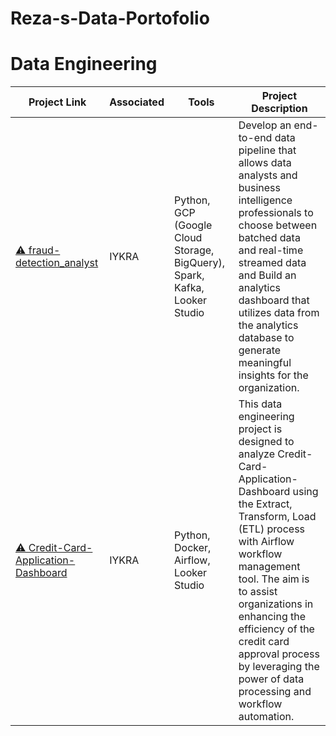 # Reza-s-Data-Portofolio
# Data Engineering

| Project Link                                  | Associated | Tools                                           | Project Description                                                                                                                              |
|----------------------------------------------|------------|------------------------------------------------|--------------------------------------------------------------------------------------------------------------------------------------------------|
| [⚠️ fraud-detection_analyst](https://github.com/zareee12/fraud-detection_analyst) | IYKRA | Python, GCP (Google Cloud Storage, BigQuery), Spark, Kafka, Looker Studio | Develop an end-to-end data pipeline that allows data analysts and business intelligence professionals to choose between batched data and real-time streamed data and Build an analytics dashboard that utilizes data from the analytics database to generate meaningful insights for the organization. |
| [⚠️ Credit-Card-Application-Dashboard](https://github.com/zareee12/Credit-Card-Application-Dashboard) | IYKRA | Python, Docker, Airflow, Looker Studio | This data engineering project is designed to analyze Credit-Card-Application-Dashboard using the Extract, Transform, Load (ETL) process with Airflow workflow management tool. The aim is to assist organizations in enhancing the efficiency of the credit card approval process by leveraging the power of data processing and workflow automation. |
